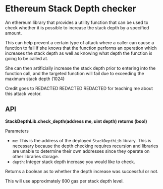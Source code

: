 # Ethereum Stack Depth checker

An ethereum library that provides a utility function that can be used to check
whether it is possible to increase the stack depth by a specified amount.

This can help prevent a certain type of attack where a caller can cause a
function to fail if she knows that the function performs an operation which
increases the stack depth as well as knowing what depth the function is going
to be called at.

She can then artificially increase the stack depth prior to entering into the
function call, and the targeted function will fail due to exceeding the maximum
stack depth (1024)

Credit goes to REDACTED REDACTED REDACTED for teaching me about this attack
vector.


## API

**StackDepthLib.check_depth(address me, uint depth) returns (bool)**

Parameters

* `me`: This is the address of the deployed `StackDepthLib` library.  This is
  necessary because the depth checking requires recursion and libraries are
  unable to determine their own addresses since they operate on other libraries
  storage.
* `depth`: Integer stack depth increase you would like to check.

Returns a boolean as to whether the depth increase was successful or not.

This will use approximately 600 gas per stack depth level.

